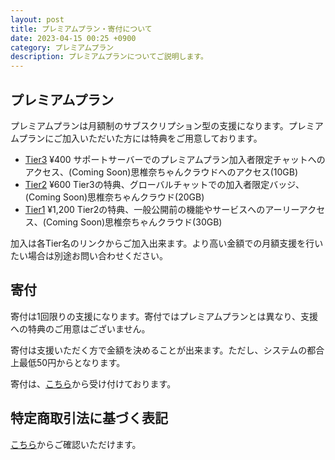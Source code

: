 ```yaml
---
layout: post
title: プレミアムプラン・寄付について
date: 2023-04-15 00:25 +0900
category: プレミアムプラン
description: プレミアムプランについてご説明します。
---
```


## プレミアムプラン

プレミアムプランは月額制のサブスクリプション型の支援になります。プレミアムプランにご加入いただいた方には特典をご用意しております。

- [Tier3](https://buy.stripe.com/28o8xK1S04fucnu147)  ¥400  サポートサーバーでのプレミアムプラン加入者限定チャットへのアクセス、(Coming Soon)思椎奈ちゃんクラウドへのアクセス(10GB)
- [Tier2](https://buy.stripe.com/28o29mdAI3bqbjqcMO)  ¥600  Tier3の特典、グローバルチャットでの加入者限定バッジ、(Coming Soon)思椎奈ちゃんクラウド(20GB)
- [Tier1](https://buy.stripe.com/eVa3dqgMU3bqdry289)  ¥1,200 Tier2の特典、一般公開前の機能やサービスへのアーリーアクセス、(Coming Soon)思椎奈ちゃんクラウド(30GB)
 
加入は各Tier名のリンクからご加入出来ます。より高い金額での月額支援を行いたい場合は別途お問い合わせください。

## 寄付

寄付は1回限りの支援になります。寄付ではプレミアムプランとは異なり、支援への特典のご用意はございません。

寄付は支援いただく方で金額を決めることが出来ます。ただし、システムの都合上最低50円からとなります。

寄付は、[こちら](https://donate.stripe.com/fZe6pC9kscM0gDK144)から受け付けております。

## 特定商取引法に基づく表記

[こちら](https://sina-chan.com/tradelaw)からご確認いただけます。
